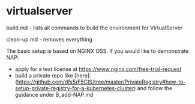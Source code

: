 # virtualserver
build.md - lists all commands to build the environment for VirtualServer

clean-up.md - removes everything

The basic setup is based on NGINX OSS. If you would like to demonstrate NAP:
- apply for a test license at https://www.nginx.com/free-trial-request
- build a private repo like [here]: (https://github.com/dfs5/F5CIS/tree/master/PrivateRegistry#how-to-setup-private-registry-for-a-kubernetes-cluster)
and follow the guidance under B_add-NAP.md

